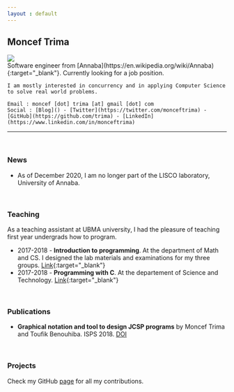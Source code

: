 ```yaml
---
layout : default
---
```

## Moncef Trima

<div id="info">
  
  <div><img class="info-img" src="https://avatars.githubusercontent.com/u/49733848" /></div>
  <div class"info-text"> 
    Software engineer from [Annaba](https://en.wikipedia.org/wiki/Annaba){:target="_blank"}. Currently looking for a job position.

    I am mostly interested in concurrency and in applying Computer Science to solve real world problems. 
  
    Email : moncef [dot] trima [at] gmail [dot] com
    Social : [Blog]() - [Twitter](https://twitter.com/monceftrima) - [GitHub](https://github.com/trima) - [LinkedIn](https://www.linkedin.com/in/monceftrima)
  </div>
</div>

-----

<br>
     
### News
- As of December 2020, I am no longer part of the LISCO laboratory, University of Annaba.

<br>


### Teaching
As a teaching assistant at UBMA university, I had the pleasure of teaching first year undergrads how to program.
- 2017-2018 - **Introduction to programming**. At the department of Math and CS. I designed the lab materials and examinations for my three groups. [Link](https://github.com/trima/L1MIAS2018){:target="_blank"}
- 2017-2018 - **Programming with C**. At the departement of Science and Technology. [Link](https://github.com/trima/L1ST2018){:target="_blank"}


<br>

### Publications
- **Graphical notation and tool to design JCSP programs**  by Moncef Trima and Toufik Benouhiba. ISPS  2018. [DOI](https://doi.org/10.1109/ISPS.2018.8379013)

<br>

### Projects
Check my GitHub [page](https://github.com/trima) for all my contributions.
